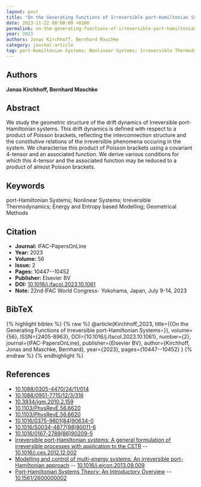 ```yaml
---
layout: post
title: "On the Generating Functions of Irreversible port-Hamiltonian Systems⋆"
date: 2023-11-22 00:00:00 +0100
permalink: on-the-generating-functions-of-irreversible-port-hamiltonian-systems
year: 2023
authors: Jonas Kirchhoff, Bernhard Maschke
category: journal-article
tag: port-Hamiltonian Systems; Nonlinear Systems; Irreversible Thermodynamics; Energy and Entropy based Modelling; Geometrical Methods
---
```

 
## Authors
**Jonas Kirchhoff, Bernhard Maschke**
 
## Abstract
We study the geometric structure of the drift dynamics of Irreversible port-Hamiltonian systems. This drift dynamics is defined with respect to a product of Poisson brackets, reflecting the interconnection structure and the constitutive relations of the irreversible phenomena occuring in the system. We characterise this product of Poisson brackets using a covariant 4-tensor and an associated function. We derive various conditions for which this 4-tensor and the associated function may be reduced to a product of almost Poisson brackets.
 
## Keywords
port-Hamiltonian Systems; Nonlinear Systems; Irreversible Thermodynamics; Energy and Entropy based Modelling; Geometrical Methods
 
## Citation
- **Journal:** IFAC-PapersOnLine
- **Year:** 2023
- **Volume:** 56
- **Issue:** 2
- **Pages:** 10447--10452
- **Publisher:** Elsevier BV
- **DOI:** [10.1016/j.ifacol.2023.10.1061](https://doi.org/10.1016/j.ifacol.2023.10.1061)
- **Note:** 22nd IFAC World Congress- Yokohama, Japan, July 9-14, 2023
 
## BibTeX
{% highlight bibtex %}
{% raw %}
@article{Kirchhoff_2023,
  title={{On the Generating Functions of Irreversible port-Hamiltonian Systems⋆}},
  volume={56},
  ISSN={2405-8963},
  DOI={10.1016/j.ifacol.2023.10.1061},
  number={2},
  journal={IFAC-PapersOnLine},
  publisher={Elsevier BV},
  author={Kirchhoff, Jonas and Maschke, Bernhard},
  year={2023},
  pages={10447--10452}
}
{% endraw %}
{% endhighlight %}
 
## References
- [10.1088/0305-4470/24/11/014](https://doi.org/10.1088/0305-4470/24/11/014)
- [10.1088/0951-7715/12/3/316](https://doi.org/10.1088/0951-7715/12/3/316)
- [10.3934/jgm.2010.2.159](https://doi.org/10.3934/jgm.2010.2.159)
- [10.1103/PhysRevE.56.6620](https://doi.org/10.1103/PhysRevE.56.6620)
- [10.1103/PhysRevE.56.6620](https://doi.org/10.1103/PhysRevE.56.6620)
- [10.1016/0375-9601(84)90634-0](https://doi.org/10.1016/0375-9601(84)90634-0)
- [10.1016/S0034-4877(98)80011-6](https://doi.org/10.1016/S0034-4877(98)80011-6)
- [10.1016/0167-2789(86)90209-5](https://doi.org/10.1016/0167-2789(86)90209-5)
- [Irreversible port-Hamiltonian systems: A general formulation of irreversible processes with application to the CSTR](irreversible-port-hamiltonian-systems-a-general-formulation-of-irreversible-processes-with-application-to-the-cstr) -- [10.1016/j.ces.2012.12.002](https://doi.org/10.1016/j.ces.2012.12.002)
- [Modelling and control of multi-energy systems: An irreversible port-Hamiltonian approach](modelling-and-control-of-multi-energy-systems-an-irreversible-port-hamiltonian-approach) -- [10.1016/j.ejcon.2013.09.009](https://doi.org/10.1016/j.ejcon.2013.09.009)
- [Port-Hamiltonian Systems Theory: An Introductory Overview](port-hamiltonian-systems-theory-an-introductory-overview-journal) -- [10.1561/2600000002](https://doi.org/10.1561/2600000002)

